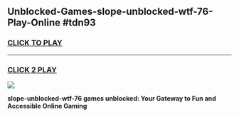 
## Unblocked-Games-slope-unblocked-wtf-76-Play-Online #tdn93
<h3>
<a href="https://news.freeplayer.one?title=slope-unblocked-wtf-76&ref=3">CLICK TO PLAY</a></h3>
<hr>

<h3>
<a href="https://news.freeplayer.one?title=slope-unblocked-wtf-76&ref=3">CLICK 2 PLAY</a>
  
</h3>

<a href="https://news.freeplayer.one?title=slope-unblocked-wtf-76&ref=3"><img src="https://clearcache.store/games.png"></a>


**slope-unblocked-wtf-76 games unblocked: Your Gateway to Fun and Accessible Online Gaming**

